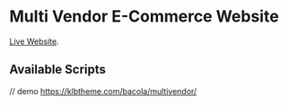 # Multi Vendor E-Commerce Website

[Live Website]().

## Available Scripts
// demo https://klbtheme.com/bacola/multivendor/